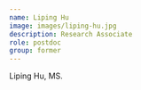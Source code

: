```yaml
---
name: Liping Hu
image: images/liping-hu.jpg
description: Research Associate
role: postdoc
group: former
---
```

Liping Hu, MS.
